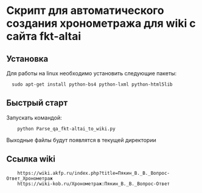 Скрипт для автоматического создания хронометража для wiki с сайта fkt-altai
=============================

Установка
------------

Для работы на linux необходимо установить следующие пакеты:

      sudo apt-get install python-bs4 python-lxml python-html5lib

Быстрый старт
-----------

Запускать командой:

        python Parse_qa_fkt-altai_to_wiki.py

Выходные файлы будут появлятся в текущей директории

Ссылка wiki
-----------
        
        https://wiki.akfp.ru/index.php?title=Пякин_В._В._Вопрос-Ответ_Хронометраж
        https://wiki-kob.ru/Хронометраж:Пякин_В._В._Вопрос-Ответ
